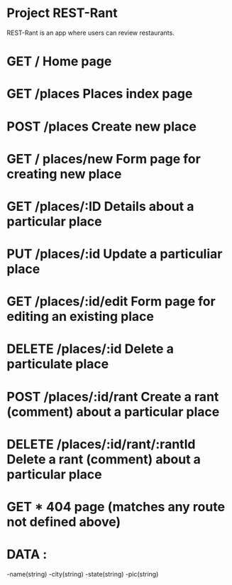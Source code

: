 # Project REST-Rant

REST-Rant is an app where users can review restaurants.

# GET / Home page
# GET /places Places index page
# POST /places Create new place 
# GET / places/new Form page for creating new place
# GET /places/:ID Details about a particular place
# PUT /places/:id Update a particuliar place
# GET /places/:id/edit Form page for editing an existing place
# DELETE /places/:id Delete a particulate place
# POST /places/:id/rant Create a rant (comment) about a particular place
# DELETE /places/:id/rant/:rantld Delete a rant (comment) about a particular place
# GET * 404 page (matches any route not defined above)

# DATA :
-name(string)
-city(string)
-state(string)
-pic(string)